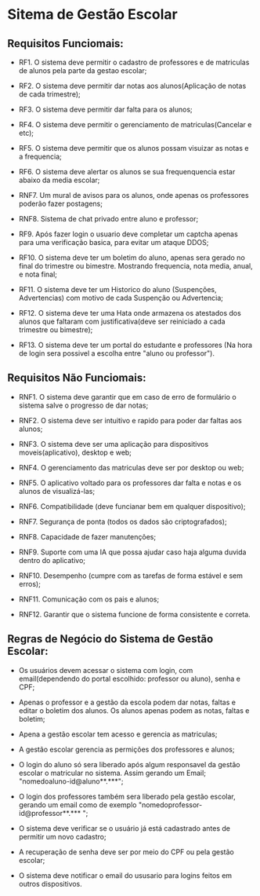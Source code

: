 # Sitema de Gestão Escolar

## Requisitos Funciomais:

- RF1. O sistema deve permitir o cadastro de professores e de matriculas de alunos pela parte da gestao escolar;

- RF2. O sistema deve permitir dar notas aos alunos(Aplicação de notas de cada trimestre);

- RF3. O sistema deve permitir dar falta para os alunos;

- RF4. O sistema deve permitir o gerenciamento de matriculas(Cancelar e etc);

- RF5. O sistema deve permitir que os alunos possam visuizar as notas e a frequencia;

- RF6. O sistema deve alertar os alunos se sua frequenquencia estar abaixo da media escolar;

- RNF7. Um mural de avisos para os alunos, onde apenas os professores poderão fazer postagens;

- RNF8. Sistema de chat privado entre aluno e professor;

- RF9. Após fazer login o usuario deve completar um captcha apenas para uma verificação basica, para evitar um ataque DDOS;

- RF10. O sistema deve ter um boletim do aluno, apenas sera gerado no final do trimestre ou bimestre. Mostrando frequencia, nota media, anual, e nota final;

- RF11. O sistema deve ter um Historico do aluno (Suspenções, Advertencias) com motivo de cada Suspenção ou Advertencia;

- RF12. O sistema deve ter uma Hata onde armazena os atestados dos alunos que faltaram com justificativa(deve ser reiniciado a cada trimestre ou bimestre);

- RF13. O sistema deve ter um portal do estudante e professores (Na hora de login sera possivel a escolha entre "aluno ou professor").

## Requisitos Não Funciomais:

- RNF1. O sistema deve garantir que em caso de erro de formulário o sistema salve o progresso de dar notas;

- RNF2. O sistema deve ser intuitivo e rapido para poder dar faltas aos alunos;

- RNF3. O sistema deve ser uma aplicação para dispositivos moveis(aplicativo), desktop e web;

- RNF4. O gerenciamento das matriculas deve ser por desktop ou web;

- RNF5. O aplicativo voltado para os professores dar falta e notas e os alunos de visualizá-las;

- RNF6. Compatibilidade (deve funcianar bem em qualquer dispositivo);

- RNF7. Segurança de ponta (todos os dados são criptografados);

- RNF8. Capacidade de fazer manutenções;

- RNF9. Suporte com uma IA que possa ajudar caso haja alguma duvida dentro do aplicativo;

- RNF10. Desempenho (cumpre com as tarefas de forma estável e sem erros);

- RNF11. Comunicação com os pais e alunos;

- RNF12. Garantir que o sistema funcione de forma consistente e correta.

## Regras de Negócio do Sistema de Gestão Escolar:

- Os usuários devem acessar o sistema com login, com email(dependendo do portal escolhido: professor ou aluno), senha e CPF;

- Apenas o professor e a gestão da escola podem dar notas, faltas e editar o boletim dos alunos. Os alunos apenas podem as notas, faltas e boletim;

- Apena a gestão escolar tem acesso e gerencia as matriculas;

- A gestão escolar gerencia as permições dos professores e alunos; 

- O login do aluno só sera liberado após algum responsavel da gestão escolar o matricular no sistema. Assim gerando um Email; "nomedoaluno-id@aluno**.***";

- O login dos professores também sera liberado pela gestão escolar, gerando um email como de exemplo "nomedoprofessor-id@professor**.*** ";

- O sistema deve verificar se o usuário já está cadastrado antes de permitir um novo cadastro;

- A recuperação de senha deve ser por meio do CPF ou pela gestão escolar;

- O sistema deve notificar o email do ususario para logins feitos em outros dispositivos.
